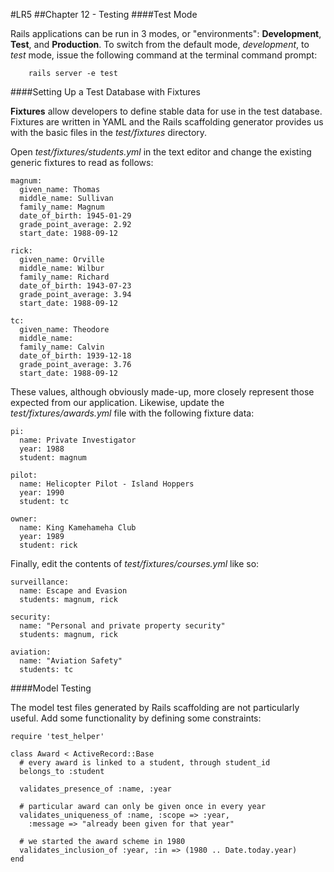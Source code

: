 #LR5
##Chapter 12 - Testing
####Test Mode

Rails applications can be run in 3 modes, or "environments": **Development**, **Test**, and **Production**. To switch from the default mode, _development_, to _test_ mode, issue the following command at the terminal command prompt:

		rails server -e test

####Setting Up a Test Database with Fixtures

**Fixtures** allow developers to define stable data for use in the test database. Fixtures are written in YAML and the Rails scaffolding generator provides us with the basic files in the _test/fixtures_ directory. 

Open _test/fixtures/students.yml_ in the text editor and change the existing generic fixtures to read as follows:

    magnum:
      given_name: Thomas
      middle_name: Sullivan
      family_name: Magnum
      date_of_birth: 1945-01-29
      grade_point_average: 2.92
      start_date: 1988-09-12

    rick:
      given_name: Orville
      middle_name: Wilbur
      family_name: Richard
      date_of_birth: 1943-07-23
      grade_point_average: 3.94
      start_date: 1988-09-12

    tc:
      given_name: Theodore
      middle_name:
      family_name: Calvin
      date_of_birth: 1939-12-18
      grade_point_average: 3.76
      start_date: 1988-09-12

These values, although obviously made-up, more closely represent those expected from our application. Likewise, update the _test/fixtures/awards.yml_ file with the following fixture data:

    pi:
      name: Private Investigator
      year: 1988
      student: magnum

    pilot:
      name: Helicopter Pilot - Island Hoppers
      year: 1990
      student: tc

    owner:
      name: King Kamehameha Club
      year: 1989
      student: rick

Finally, edit the contents of _test/fixtures/courses.yml_ like so:

    surveillance:
      name: Escape and Evasion
      students: magnum, rick

    security:
      name: "Personal and private property security"
      students: magnum, rick

    aviation:
      name: "Aviation Safety"
      students: tc

####Model Testing

The model test files generated by Rails scaffolding are not particularly useful. Add some functionality by defining some constraints:

    require 'test_helper'

    class Award < ActiveRecord::Base
      # every award is linked to a student, through student_id
      belongs_to :student

      validates_presence_of :name, :year

      # particular award can only be given once in every year
      validates_uniqueness_of :name, :scope => :year,
        :message => "already been given for that year"

      # we started the award scheme in 1980
      validates_inclusion_of :year, :in => (1980 .. Date.today.year)
    end


